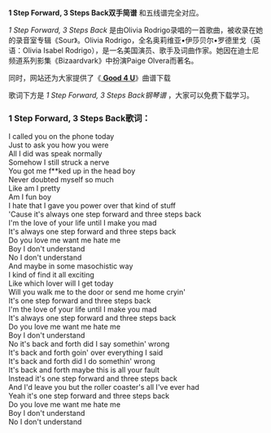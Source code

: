 

**1 Step Forward, 3 Steps Back双手简谱** 和五线谱完全对应。

_1 Step Forward, 3 Steps Back_ 是由Olivia
Rodrigo录唱的一首歌曲，被收录在她的录音室专辑《Sour》。Olivia Rodrigo，全名奥莉维亚•伊莎贝尔•罗德里戈（英语：Olivia
Isabel Rodrigo），是一名美国演员、歌手及词曲作家。她因在迪士尼频道系列影集《Bizaardvark》中扮演Paige Olvera而著名。

同时，网站还为大家提供了《[ **Good 4 U**](Music-13090-Good-4-U-Olivia-Rodrigo.html "Good 4
U")》曲谱下载

歌词下方是 _1 Step Forward, 3 Steps Back钢琴谱_ ，大家可以免费下载学习。

### 1 Step Forward, 3 Steps Back歌词：

I called you on the phone today  
Just to ask you how you were  
All I did was speak normally  
Somehow I still struck a nerve  
You got me f**ked up in the head boy  
Never doubted myself so much  
Like am I pretty  
Am I fun boy  
I hate that I gave you power over that kind of stuff  
'Cause it's always one step forward and three steps back  
I'm the love of your life until I make you mad  
It's always one step forward and three steps back  
Do you love me want me hate me  
Boy I don't understand  
No I don't understand  
And maybe in some masochistic way  
I kind of find it all exciting  
Like which lover will I get today  
Will you walk me to the door or send me home cryin'  
It's one step forward and three steps back  
I'm the love of your life until I make you mad  
It's always one step forward and three steps back  
Do you love me want me hate me  
Boy I don't understand  
No it's back and forth did I say somethin' wrong  
It's back and forth goin' over everything I said  
It's back and forth did I do somethin' wrong  
It's back and forth maybe this is all your fault  
Instead it's one step forward and three steps back  
And I'd leave you but the roller coaster's all I've ever had  
Yeah it's one step forward and three steps back  
Do you love me want me hate me  
Boy I don't understand  
No I don't understand

